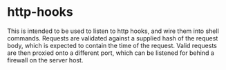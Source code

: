 # http-hooks

This is intended to be used to listen to http hooks, and wire them into shell commands.
Requests are validated against a supplied hash of the request body, which is expected to contain the time of the request.
Valid requests are then proxied onto a different port, which can be listened for behind a firewall on the server host.
